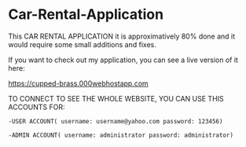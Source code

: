 # Car-Rental-Application

This CAR RENTAL APPLICATION it is approximatively 80% done and it would require some small additions and fixes.

If you want to check out my application, you can see a live version of it here:
  
  https://cupped-brass.000webhostapp.com

TO CONNECT TO SEE THE WHOLE WEBSITE, YOU CAN USE THIS ACCOUNTS FOR:

    -USER ACCOUNT( username: username@yahoo.com password: 123456)
    
	-ADMIN ACCOUNT( username: administrator password: administrator)

 
